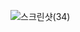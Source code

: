 ![스크린샷(34)](https://github.com/SeungWooCheong/Leetcode/assets/173163428/2eaaddd7-9acf-4d75-a630-8e86799da69b)
